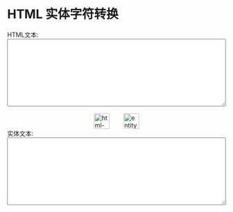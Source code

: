 # HTML 实体字符转换

<div>
<div class="sectionwrapper">
    <span>HTML文本:</span>
    <textarea v-model="html" rows="10" class="htmlcontent">
    </textarea>
</div>

<div class="btngroup">
    <img title="html->entity" class="convertbtn" src="/images/htmlentityconverter/down-arrow.png" @click="entity = htmlEncode(html)"/>
    <img title="entity->html" class="convertbtn" src="/images/htmlentityconverter/up-arrow.png" @click="html = htmlDecode(entity)"/>
</div>

<div class="sectionwrapper">
<span>实体文本:</span>
<textarea v-model="entity" rows="10" class="entitycontent">
</textarea>
</div>

</div>

<script setup>
import { h, ref, onMounted } from 'vue'

const html = ref("<HTML>");
const entity = ref("");

function htmlEncode(html){
    //1.首先动态创建一个容器标签元素，如DIV
    var temp = document.createElement ("div");
    //2.然后将要转换的字符串设置为这个元素的innerText或者textContent
    (temp.textContent != undefined ) ? (temp.textContent = html) : (temp.innerText = html);
    //3.最后返回这个元素的innerHTML，即得到经过HTML编码转换的字符串了
    var output = temp.innerHTML;
    temp = null;
    return output;
}

function htmlDecode(text){
    //1.首先动态创建一个容器标签元素，如DIV
    var temp = document.createElement("div");
    //2.然后将要转换的字符串设置为这个元素的innerHTML(ie，火狐，google都支持)
    temp.innerHTML = text;
    //3.最后返回这个元素的innerText或者textContent，即得到经过HTML解码的字符串了。
    var output = temp.innerText || temp.textContent;
    temp = null;
    return output;
}
</script>

<style>
.sectionwrapper {
    margin-bottom: 16px;
}

.htmlcontent,
.entitycontent {
    display: block;
    width: 100%;
}

.btngroup {
    display:flex;
    justify-content: center;
}
.convertbtn {
    width: 36px;
    margin: 0 16px;
    cursor: pointer;
}
</style>